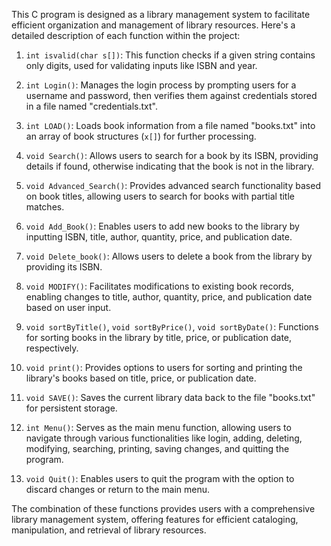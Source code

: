 This C program is designed as a library management system to facilitate efficient organization and management of library resources. Here's a detailed description of each function within the project:

1. `int isvalid(char s[])`: This function checks if a given string contains only digits, used for validating inputs like ISBN and year.

2. `int Login()`: Manages the login process by prompting users for a username and password, then verifies them against credentials stored in a file named "credentials.txt".

3. `int LOAD()`: Loads book information from a file named "books.txt" into an array of book structures (`x[]`) for further processing.

4. `void Search()`: Allows users to search for a book by its ISBN, providing details if found, otherwise indicating that the book is not in the library.

5. `void Advanced_Search()`: Provides advanced search functionality based on book titles, allowing users to search for books with partial title matches.

6. `void Add_Book()`: Enables users to add new books to the library by inputting ISBN, title, author, quantity, price, and publication date.

7. `void Delete_book()`: Allows users to delete a book from the library by providing its ISBN.

8. `void MODIFY()`: Facilitates modifications to existing book records, enabling changes to title, author, quantity, price, and publication date based on user input.

9. `void sortByTitle()`, `void sortByPrice()`, `void sortByDate()`: Functions for sorting books in the library by title, price, or publication date, respectively.

10. `void print()`: Provides options to users for sorting and printing the library's books based on title, price, or publication date.

11. `void SAVE()`: Saves the current library data back to the file "books.txt" for persistent storage.

12. `int Menu()`: Serves as the main menu function, allowing users to navigate through various functionalities like login, adding, deleting, modifying, searching, printing, saving changes, and quitting the program.

13. `void Quit()`: Enables users to quit the program with the option to discard changes or return to the main menu.

The combination of these functions provides users with a comprehensive library management system, offering features for efficient cataloging, manipulation, and retrieval of library resources.
